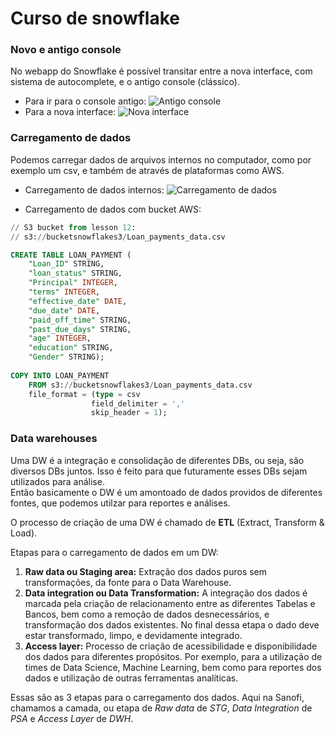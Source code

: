 ﻿# Curso de snowflake

### Novo e antigo console
No webapp do Snowflake é possível transitar entre a nova interface, com sistema de autocomplete, e o antigo console (clássico).
* Para ir para o console antigo:
	 ![Antigo console](https://i.imgur.com/qhBlviF.png)
* Para a nova interface: 
![Nova interface](https://i.imgur.com/grZMjU6.png)

### Carregamento de dados
Podemos carregar dados de arquivos internos no computador, como por exemplo um csv, e também de através de plataformas como AWS.
* Carregamento de dados internos:
![Carregamento de dados](https://i.imgur.com/XEOno3X.png)

* Carregamento de dados com bucket AWS:
```sql
// S3 bucket from lesson 12:
// s3://bucketsnowflakes3/Loan_payments_data.csv

CREATE TABLE LOAN_PAYMENT (
    "Loan_ID" STRING,
    "loan_status" STRING,
    "Principal" INTEGER,
    "terms" INTEGER,
    "effective_date" DATE,
    "due_date" DATE,
    "paid_off_time" STRING,
    "past_due_days" STRING,
    "age" INTEGER,
    "education" STRING,
    "Gender" STRING);
    
COPY INTO LOAN_PAYMENT
    FROM s3://bucketsnowflakes3/Loan_payments_data.csv
    file_format = (type = csv
                  field_delimiter = ','
                  skip_header = 1);
 ```
 
 ### Data warehouses
 Uma DW é a integração e consolidação de diferentes DBs, ou seja, são diversos DBs juntos. Isso é feito para que futuramente esses DBs sejam utilizados para análise.  
 Então basicamente o DW é um amontoado de dados providos de diferentes fontes, que podemos utilzar para reportes e análises.
 
 O processo de criação de uma DW é chamado de **ETL** (Extract, Transform & Load).

Etapas para o carregamento de dados em um DW:
1. **Raw data ou Staging area:** Extração dos dados puros sem transformações, da fonte para o Data Warehouse.
2. **Data integration ou Data Transformation:** A integração dos dados é marcada pela criação de relacionamento entre as diferentes Tabelas e Bancos, bem como a remoção de dados desnecessários, e transformação dos dados existentes. No final dessa etapa o dado deve estar transformado, limpo, e devidamente integrado.
3. **Access layer:** Processo de criação de acessibilidade e disponibilidade dos dados para diferentes propósitos. Por exemplo, para a utilização de times de Data Science, Machine Learning, bem como para reportes dos dados e utilização de outras ferramentas analíticas.

Essas são as 3 etapas para o carregamento dos dados. Aqui na Sanofi, chamamos a camada, ou etapa de *Raw data* de *STG*, *Data Integration* de *PSA* e *Access Layer* de *DWH*.
 

